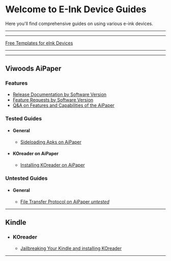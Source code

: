 # Welcome to E-Ink Device Guides
Here you'll find comprehensive guides on using various e-ink devices.

---
---

[Free Templates for eInk Devices](https://github.com/mrprov12/eink-guides/tree/main/templates)

---
---

## Viwoods AiPaper
### Features
- [Release Documentation by Software Version](./viwoods/aipaper/Releases.md)
- [Feature Requests by Software Version](./viwoods/aipaper/FeatureRequests.md)
- [Q&A on Features and Capabilities of the AiPaper](./viwoods/aipaper/QandA.md)

### Tested Guides
- #### General
    - [Sideloading Apks on AiPaper](./viwoods/aipaper/Sideloading_APKs_on_AiPaper.md)

- #### KOreader on AiPaper
    - [Installing KOreader on AiPaper](./viwoods/aipaper/Installing_KOreader_on_AiPaper.md)

### Untested Guides
- #### General
    - [File Transfer Protocol on AiPaper *untested*](./viwoods/aipaper/FTPonAiPaper.md)

---

## Kindle
- ### KOreader
    - [Jailbreaking Your Kindle and installing KOreader](./kindle/koreader-jailbreak-setup.md)

---
